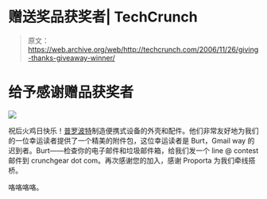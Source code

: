 # 赠送奖品获奖者| TechCrunch

> 原文：<https://web.archive.org/web/http://techcrunch.com/2006/11/26/giving-thanks-giveaway-winner/>

# 给予感谢赠品获奖者

![](img/e5ab80b98f84c096073f7e44e4167df1.png)

祝后火鸡日快乐！[普罗波特](https://web.archive.org/web/20130627214018/http://www.proporta.com/)制造便携式设备的外壳和配件。他们非常友好地为我们的一位幸运读者提供了一个精美的附件包，这位幸运读者是 Burt，Gmail way 的迟到者。Burt——检查你的电子邮件和垃圾邮件箱，给我们发一个 line @ contest 邮件到 crunchgear dot com。再次感谢您的加入，感谢 Proporta 为我们牵线搭桥。

咯咯咯咯。